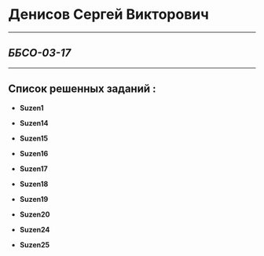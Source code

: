 
 # Денисов Сергей Викторович 

- - - - - - - - - - ----------------------

 ##  ***ББСО-03-17***

* * * * * * * * * * * * * * **************

 ## Список решенных заданий : 

 * **Suzen1**
 + **Suzen14**
 - **Suzen15**
 * **Suzen16**
 + **Suzen17**
 - **Suzen18**
 * **Suzen19**
 + **Suzen20**
 - **Suzen24**
 * **Suzen25**
